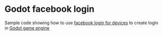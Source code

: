 # Godot facebook login

Sample code showing how to use [facebook login for devices](https://developers.facebook.com/docs/facebook-login/for-devices) to create login in [Godot game engine](https://godotengine.org/)
